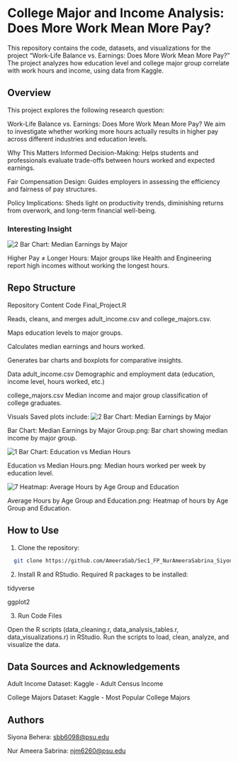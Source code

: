 # College Major and Income Analysis: Does More Work Mean More Pay?

This repository contains the code, datasets, and visualizations for the project “Work-Life Balance vs. Earnings: Does More Work Mean More Pay?” The project analyzes how education level and college major group correlate with work hours and income, using data from Kaggle.

## Overview

This project explores the following research question:

Work-Life Balance vs. Earnings: Does More Work Mean More Pay?
We aim to investigate whether working more hours actually results in higher pay across different industries and education levels.

Why This Matters
Informed Decision-Making: Helps students and professionals evaluate trade-offs between hours worked and expected earnings.

Fair Compensation Design: Guides employers in assessing the efficiency and fairness of pay structures.

Policy Implications: Sheds light on productivity trends, diminishing returns from overwork, and long-term financial well-being.


### Interesting Insight

![2  Bar Chart: Median Earnings by Major](https://github.com/user-attachments/assets/1f773823-a215-4b45-89df-3361f9219f40)


Higher Pay ≠ Longer Hours: Major groups like Health and Engineering report high incomes without working the longest hours.


## Repo Structure

Repository Content
Code
Final_Project.R

Reads, cleans, and merges adult_income.csv and college_majors.csv.

Maps education levels to major groups.

Calculates median earnings and hours worked.

Generates bar charts and boxplots for comparative insights.

Data
adult_income.csv
Demographic and employment data (education, income level, hours worked, etc.)

college_majors.csv
Median income and major group classification of college graduates.

Visuals
Saved plots include:
![2  Bar Chart: Median Earnings by Major](https://github.com/user-attachments/assets/480ff7b5-9aaa-41d0-9f7c-8bd07a1c072b)

Bar Chart: Median Earnings by Major Group.png: Bar chart showing median income by major group.



![1  Bar Chart: Education vs Median Hours](https://github.com/user-attachments/assets/8bf1fda8-cea9-4cd3-b12e-9d3b22e679fd)

Education vs Median Hours.png: Median hours worked per week by education level.




![7  Heatmap: Average Hours by Age Group and Education](https://github.com/user-attachments/assets/a882d18d-f596-48cc-9ee7-54f4b76340c8)

Average Hours by Age Group and Education.png: Heatmap of hours by Age Group and Education. 

## How to Use

1. Clone the repository:

 ```bash
   git clone https://github.com/AmeeraSab/Sec1_FP_NurAmeeraSabrina_SiyonaBehera.git
   ```

2. Install R and RStudio. 
Required R packages to be installed:

  tidyverse

  ggplot2

3. Run Code Files
   
  Open the R scripts (data_cleaning.r, data_analysis_tables.r, data_visualizations.r) in RStudio.
  Run the scripts to load, clean, analyze, and visualize the data.

## Data Sources and Acknowledgements

Adult Income Dataset: Kaggle - Adult Census Income

College Majors Dataset: Kaggle - Most Popular College Majors


## Authors

Siyona Behera: sbb6098@psu.edu

Nur Ameera Sabrina: njm6260@psu.edu
